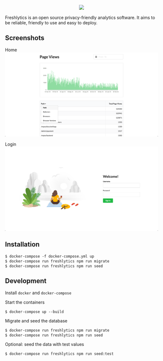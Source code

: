 <p align="center"><img src="https://raw.githubusercontent.com/sheshbabu/freshlytics/master/docs/title.png" /></p>

Freshlytics is an open source privacy-friendly analytics software. It aims to be reliable, friendly to use and easy to deploy.

## Screenshots

Home
![Screenshot](./docs/home.png)

Login
![Screenshot](./docs/login.png)

## Installation

```shell
$ docker-compose -f docker-compose.yml up
$ docker-compose run freshlytics npm run migrate
$ docker-compose run freshlytics npm run seed
```

## Development

Install `docker` and `docker-compose`

Start the containers

```shell
$ docker-compose up --build
```

Migrate and seed the database

```shell
$ docker-compose run freshlytics npm run migrate
$ docker-compose run freshlytics npm run seed
```

Optional: seed the data with test values

```shell
$ docker-compose run freshlytics npm run seed:test
```
